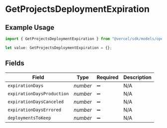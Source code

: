 # GetProjectsDeploymentExpiration

## Example Usage

```typescript
import { GetProjectsDeploymentExpiration } from "@vercel/sdk/models/operations/getprojects.js";

let value: GetProjectsDeploymentExpiration = {};
```

## Fields

| Field                      | Type                       | Required                   | Description                |
| -------------------------- | -------------------------- | -------------------------- | -------------------------- |
| `expirationDays`           | *number*                   | :heavy_minus_sign:         | N/A                        |
| `expirationDaysProduction` | *number*                   | :heavy_minus_sign:         | N/A                        |
| `expirationDaysCanceled`   | *number*                   | :heavy_minus_sign:         | N/A                        |
| `expirationDaysErrored`    | *number*                   | :heavy_minus_sign:         | N/A                        |
| `deploymentsToKeep`        | *number*                   | :heavy_minus_sign:         | N/A                        |
